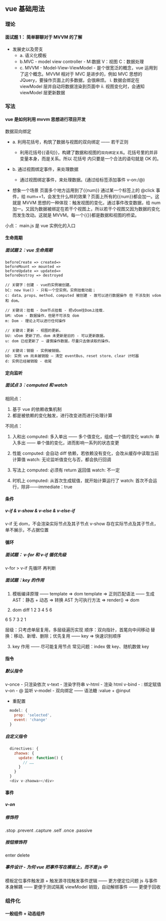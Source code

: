 ## vue 基础用法

### 理论

#### 面试题 1： 简单聊聊对于 MVVM 的了解

- 发展史以及旁支
  - a. 语义化模板
  - b.MVC - model view controller - M:数据 V：视图 C：数据处理
  - c. MVVM - Model-View-ViewModel - 是个很宽泛的概念，vue 运用到了这个概念。MVVM 相对于 MVC 是进步的，例如 MVC 思想的 JQuery，要操作页面上的多数据，会很麻烦。
    i. 数据会绑定在 viewModel 层并自动将数据渲染到页面中
    ii. 视图变化时，会通知 viewModel 层更新数据

### 写法

#### vue 是如何利用 mvvm 思想进行项目开发

数据双向绑定

- a. 利用花括号，构筑了数据与视图的双向绑定 —— 若干正则

  - 利用花括号{{语句}}，构建了数据和视图的`双向绑定关系`。花括号里的并非变量本身，而是关系。所以 花括号 内只要是一个合法的语句就是 OK 的。

- b. 通过视图绑定事件，来处理数据

  - 通过视图绑定事件，来处理数据。(通过给标签添加事件 v-on:/@)

- 想象一个场景 页面多个地方运用到了{{num}} 通过某一个标签上的 @click 事件，给 num+=1，会发生什么样的效果？页面上所有的{{num}}都会加一。这就是 MVVM 思想的一种体现：触发视图的变化，通过事件改变数据，给 num 加一。又因为数据被绑定在若干个视图上，所以若干个视图又因为数据的变化而发生改动。这就是 MVVM。每一个{{}}都是数据和视图的桥梁。

小点：
main.js 是 vue 实例化的入口

#### 生命周期

##### 面试题 2：vue 生命周期

```
beforeCreate => created=>
beforeMount => mounted =>
beforeUpdate => updated=>
beforeDestroy => destroyed

// 关键字：创建 - vue的实例被创建。
bC: new Vue() - 只有一个空实例，实例挂载功能；
c: data、props、method、computed 被创建 - 故可以进行数据操作 但 不涉及到 vdom 和 dom。

// 关键词：挂载 - Dom节点挂载 - 把vDom往Dom上挂载.
bM: vDom - 数据操作，但是不可涉及 dom
m: Dom - 理论上可以进行任何操作

// 关键词：更新 - 视图的更新。
bU: vDom 更新了的，dom 未更新是旧的 - 可以更新数据。
u: dom 已经更新了 — 谨慎操作数据，尽量只去做读取的操作。

// 关键词：销毁 - 实例被销毁。
bD: 实例 vm 尚未被销毁 — 清空 eventBus、reset store、clear 计时器
d: 实例已经被销毁 - 收尾
```

#### 定向监听

##### 面试点 3：computed 和 watch

相同点：

1. 基于 vue 的依赖收集机制
2. 都是被依赖的变化触发，进行改变进而进行处理计算

不同点：

1. 入和出
   computed: 多入单出 —— 多个值变化，组成一个值的变化
   watch: 单入多出 —— 单个值的变化，进而影响一系列的状态变更

2. 性能
   computed: 会自动 diff 依赖，若依赖没有变化，会改从缓存中读取当前计算值
   watch: 无论监听值变化与否，都会执行回调

3. 写法上
   computed: 必须有 return 返回值
   watch: 不一定

4. 时机上
   computed: 从首次生成赋值，就开始计算运行了
   watch: 首次不会运行，除非——immediate：true

#### 条件

##### v-if & v-show & v-else & v-else-if

v-if 无 dom，不会渲染实际节点及其子节点
v-show 存在实际节点及其子节点，单不展示，不占据位置

#### 循环

##### 面试题： v-for 和 v-if 循优先级

v-for > v-if 先循环 再判断

##### 面试题：key 的作用

1. 模板编译原理 —— template => dom
   template => 正则匹配语法 —— 生成 AST：静态 + 动态 => 转换 AST 为可执行方法 => render() => dom

2. dom diff
   1 2 3 4 5 6

6 5 7 3 2 1

层级：只考虑单层复用，多层级遍历实现
顺序：双向指针，首尾向中间移动
替换：移动、新增、删除；优先复用 —— key => 快速识别顺序

3. key 作用 —— 尽可能复用节点
   常见问题：index 做 key、随机数做 key

#### 指令

##### 默认指令

v-once - 只渲染依次
v-text - 渲染字符串
v-html - 渲染 html
v-bind - : 绑定赋值
v-on - @ 监听
v-model - 双向绑定 —— 语法糖
:value + @input

- 重配置

```js
  model: {
    prop: 'selected',
    event: 'change'
  }
```

##### 自定义指令

```js
  directives: {
    zhaowa: {
      update: function() {
        // ……
      }
    }
  }
  <div v-zhaowa></div>
```

#### 事件

##### v-on

##### 修饰符

.stop .prevent .capture .self .once .passive

##### 按钮修饰符

enter delete

##### 事件设计 - 为何 vue 把事件写在模板上，而不是 js 中

模板定位事件触发源 + 触发源寻找触发事件逻辑 —— 更方便定位问题
js 与事件本身解耦 —— 更便于测试隔离
viewModel 销毁，自动解绑事件 —— 更便于回收

### 组件化

#### 一般组件 + 动态组件
